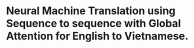 # Neural Machine Translation using Sequence to sequence with Global Attention for English to Vietnamese.
